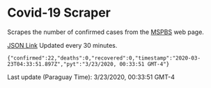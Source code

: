# Covid-19 Scraper

Scrapes the number of confirmed cases from the [MSPBS](https://www.mspbs.gov.py/covid-19.php) web page.

[JSON Link](https://jmayalag.github.io/covid19-scrape/cases.json)
Updated every 30 minutes.
```
{"confirmed":22,"deaths":0,"recovered":0,"timestamp":"2020-03-23T04:33:51.897Z","pyt":"3/23/2020, 00:33:51 GMT-4"}
```
Last update (Paraguay Time): 3/23/2020, 00:33:51 GMT-4